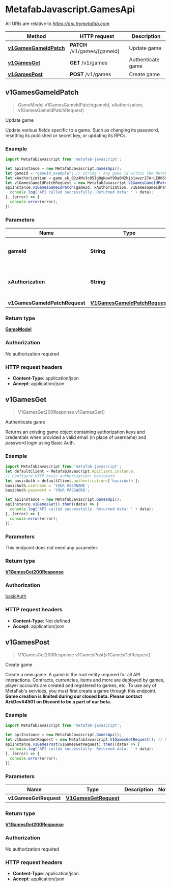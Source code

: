 # MetafabJavascript.GamesApi

All URIs are relative to *https://api.trymetafab.com*

Method | HTTP request | Description
------------- | ------------- | -------------
[**v1GamesGameIdPatch**](GamesApi.md#v1GamesGameIdPatch) | **PATCH** /v1/games/{gameId} | Update game
[**v1GamesGet**](GamesApi.md#v1GamesGet) | **GET** /v1/games | Authenticate game
[**v1GamesPost**](GamesApi.md#v1GamesPost) | **POST** /v1/games | Create game



## v1GamesGameIdPatch

> GameModel v1GamesGameIdPatch(gameId, xAuthorization, v1GamesGameIdPatchRequest)

Update game

Update various fields specific to a game. Such as changing its password, resetting its published or secret key, or updating its RPCs.

### Example

```javascript
import MetafabJavascript from 'metafab-javascript';

let apiInstance = new MetafabJavascript.GamesApi();
let gameId = "gameId_example"; // String | Any game id within the MetaFab ecosystem.
let xAuthorization = game_sk_02z4Mv3c85Ig0gNowY9Dq0N2kjb1xwzr27ArLE0669RrRI6dLf822iPO26K1p1FP; // String | The `secretKey` of the authenticating game.
let v1GamesGameIdPatchRequest = new MetafabJavascript.V1GamesGameIdPatchRequest(); // V1GamesGameIdPatchRequest | 
apiInstance.v1GamesGameIdPatch(gameId, xAuthorization, v1GamesGameIdPatchRequest).then((data) => {
  console.log('API called successfully. Returned data: ' + data);
}, (error) => {
  console.error(error);
});

```

### Parameters


Name | Type | Description  | Notes
------------- | ------------- | ------------- | -------------
 **gameId** | **String**| Any game id within the MetaFab ecosystem. | 
 **xAuthorization** | **String**| The &#x60;secretKey&#x60; of the authenticating game. | 
 **v1GamesGameIdPatchRequest** | [**V1GamesGameIdPatchRequest**](V1GamesGameIdPatchRequest.md)|  | 

### Return type

[**GameModel**](GameModel.md)

### Authorization

No authorization required

### HTTP request headers

- **Content-Type**: application/json
- **Accept**: application/json


## v1GamesGet

> V1GamesGet200Response v1GamesGet()

Authenticate game

Returns an existing game object containing authorization keys and credentials when provided a valid email (in place of username) and password login using Basic Auth.

### Example

```javascript
import MetafabJavascript from 'metafab-javascript';
let defaultClient = MetafabJavascript.ApiClient.instance;
// Configure HTTP basic authorization: basicAuth
let basicAuth = defaultClient.authentications['basicAuth'];
basicAuth.username = 'YOUR USERNAME';
basicAuth.password = 'YOUR PASSWORD';

let apiInstance = new MetafabJavascript.GamesApi();
apiInstance.v1GamesGet().then((data) => {
  console.log('API called successfully. Returned data: ' + data);
}, (error) => {
  console.error(error);
});

```

### Parameters

This endpoint does not need any parameter.

### Return type

[**V1GamesGet200Response**](V1GamesGet200Response.md)

### Authorization

[basicAuth](../README.md#basicAuth)

### HTTP request headers

- **Content-Type**: Not defined
- **Accept**: application/json


## v1GamesPost

> V1GamesGet200Response v1GamesPost(v1GamesGetRequest)

Create game

Create a new game. A game is the root entity required for all API interactions. Contracts, currencies, items and more are deployed by games, player accounts are created and registered to games, etc.  To use any of MetaFab&#39;s services, you must first create a game through this endpoint.  **Game creation is limited during our closed beta. Please contact ArkDev#4501 on Discord to be a part of our beta.**

### Example

```javascript
import MetafabJavascript from 'metafab-javascript';

let apiInstance = new MetafabJavascript.GamesApi();
let v1GamesGetRequest = new MetafabJavascript.V1GamesGetRequest(); // V1GamesGetRequest | 
apiInstance.v1GamesPost(v1GamesGetRequest).then((data) => {
  console.log('API called successfully. Returned data: ' + data);
}, (error) => {
  console.error(error);
});

```

### Parameters


Name | Type | Description  | Notes
------------- | ------------- | ------------- | -------------
 **v1GamesGetRequest** | [**V1GamesGetRequest**](V1GamesGetRequest.md)|  | 

### Return type

[**V1GamesGet200Response**](V1GamesGet200Response.md)

### Authorization

No authorization required

### HTTP request headers

- **Content-Type**: application/json
- **Accept**: application/json

